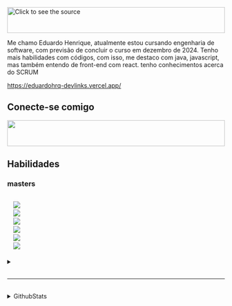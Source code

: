 <div>
  <img src="name.svg" width="100%" height="60" alt="Click to see the source">
</div>

Me chamo Eduardo Henrique, atualmente estou cursando engenharia de software, com previsão de concluir o curso em dezembro de 2024. Tenho mais habilidades com códigos, com isso, me destaco com java, javascript, mas também entendo de front-end com react. tenho conhecimentos acerca do SCRUM

https://eduardohrq-devlinks.vercel.app/

## Conecte-se comigo

<div>
  <img src="social.svg" width="100%" height="60"/>
</div>
<!-- [![LinkedIn](https://skillicons.dev/icons?i=linkedin)](https://www.linkedin.com/in/eduardohrq/) -->

## Habilidades

### masters

<code>
  <img src="https://skillicons.dev/icons?i=java" />
  <img src="https://skillicons.dev/icons?i=spring" />
  <img src="https://skillicons.dev/icons?i=js" />
  <img src="https://skillicons.dev/icons?i=ts" />
  <img src="https://skillicons.dev/icons?i=react" />
  <img src="https://skillicons.dev/icons?i=mysql" />
</code>

<br>

<details>
<summary></summary>

### other

  <code>
    <img src="https://skillicons.dev/icons?i=apple" />
  </code>
  <code>
    <img src="https://skillicons.dev/icons?i=kotlin" />
  </code>
  <code>
    <img src="https://skillicons.dev/icons?i=tailwind" />
  </code>
  <code>
    <img src="https://skillicons.dev/icons?i=html" />
  </code>
  <code>
    <img src="https://skillicons.dev/icons?i=css" />
  </code>
  <code>
    <img src="https://skillicons.dev/icons?i=git" />
  </code>
  <code>
    <img src="https://skillicons.dev/icons?i=github" />
  </code>
  <code>
    <img src="https://skillicons.dev/icons?i=nodejs" />
  </code>
  <code>
    <img src="https://skillicons.dev/icons?i=maven" />
  </code>
  <code>
    <img src="https://skillicons.dev/icons?i=mongo" />
  </code>
  <code>
    <img src="https://skillicons.dev/icons?i=npm" />
  </code>
  <code>
    <img src="https://skillicons.dev/icons?i=redis" />
  </code>
  <code>
    <img src="https://skillicons.dev/icons?i=vite" />
  </code>
  <code>
    <img src="https://skillicons.dev/icons?i=prisma" />
  </code>
  <code>
    <img src="https://skillicons.dev/icons?i=idea" />
  </code>
  <code>
    <img src="https://skillicons.dev/icons?i=postman" />
  </code>
  <code>
    <img src="https://skillicons.dev/icons?i=styledcomponents" />
  </code>
  <code>
    <img src="https://skillicons.dev/icons?i=linux" />
  </code>
  <code>
    <img src="https://img.icons8.com/?size=50&id=oBQdUqMEZHS9&format=png" />
  </code>

</details>

<br>

---

<br>

<details>
<summary>GithubStats</summary>

### GitHub Stats

![GitHub stats](https://github-readme-stats.vercel.app/api?username=EduardoHrq&show_icons=true&bg_color=1e293b&text_color=FFF&title_color=38bdf8&icon_color=38bdf8)

</details>
